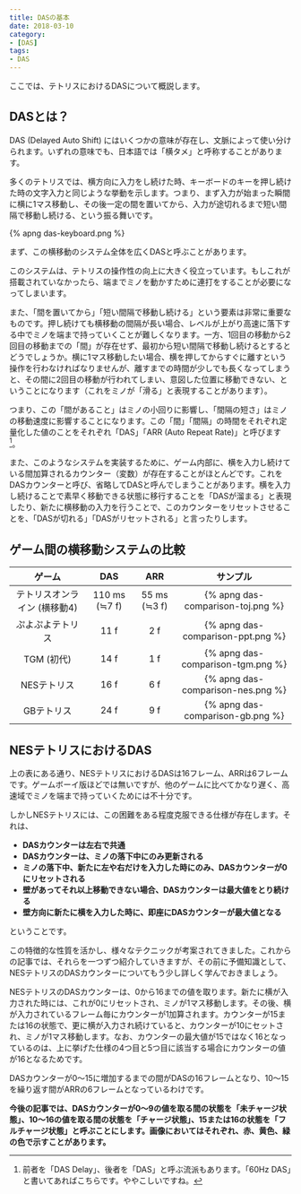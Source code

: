 ```yaml
---
title: DASの基本
date: 2018-03-10
category:
- [DAS]
tags:
- DAS
---
```


ここでは、テトリスにおけるDASについて概説します。

## DASとは？

DAS (Delayed Auto Shift) にはいくつかの意味が存在し、文脈によって使い分けられます。いずれの意味でも、日本語では「横タメ」と呼称することがあります。

多くのテトリスでは、横方向に入力をし続けた時、キーボードのキーを押し続けた時の文字入力と同じような挙動を示します。つまり、まず入力が始まった瞬間に横に1マス移動し、その後一定の間を置いてから、入力が途切れるまで短い間隔で移動し続ける、という振る舞いです。

{% apng das-keyboard.png %}

まず、この横移動のシステム全体を広くDASと呼ぶことがあります。

このシステムは、テトリスの操作性の向上に大きく役立っています。もしこれが搭載されていなかったら、端までミノを動かすために連打をすることが必要になってしまいます。

また、「間を置いてから」「短い間隔で移動し続ける」という要素は非常に重要なものです。押し続けても横移動の間隔が長い場合、レベルが上がり高速に落下する中でミノを端まで持っていくことが難しくなります。一方、1回目の移動から2回目の移動までの「間」が存在せず、最初から短い間隔で移動し続けるとするとどうでしょうか。横に1マス移動したい場合、横を押してからすぐに離すという操作を行わなければなりませんが、離すまでの時間が少しでも長くなってしまうと、その間に2回目の移動が行われてしまい、意図した位置に移動できない、ということになります（これをミノが「滑る」と表現することがあります）。

つまり、この「間があること」はミノの小回りに影響し、「間隔の短さ」はミノの移動速度に影響することになります。この「間」「間隔」の時間をそれぞれ定量化した値のことをそれぞれ「DAS」「ARR (Auto Repeat Rate)」と呼びます[^das-arr]。

[^das-arr]: 前者を「DAS Delay」、後者を「DAS」と呼ぶ流派もあります。「60Hz DAS」と書いてあればこちらです。ややこしいですね。

また、このようなシステムを実装するために、ゲーム内部に、横を入力し続けている間加算されるカウンター（変数）が存在することがほとんどです。これをDASカウンターと呼び、省略してDASと呼んでしまうことがあります。横を入力し続けることで素早く移動できる状態に移行することを「DASが溜まる」と表現したり、新たに横移動の入力を行うことで、このカウンターをリセットさせることを、「DASが切れる」「DASがリセットされる」と言ったりします。

## ゲーム間の横移動システムの比較

| ゲーム                       | DAS            | ARR           | サンプル                                   |
|:----------------------------:|:--------------:|:-------------:|:------------------------------------------:|
| テトリスオンライン (横移動4) | 110 ms (≒7 f) | 55 ms (≒3 f) | {% apng das-comparison-toj.png %} |
| ぷよぷよテトリス             | 11 f           | 2 f           | {% apng das-comparison-ppt.png %} |
| TGM (初代)                   | 14 f           | 1 f           | {% apng das-comparison-tgm.png %} |
| NESテトリス                  | 16 f           | 6 f           | {% apng das-comparison-nes.png %} |
| GBテトリス                   | 24 f           | 9 f           | {% apng das-comparison-gb.png %}  |


## NESテトリスにおけるDAS

上の表にある通り、NESテトリスにおけるDASは16フレーム、ARRは6フレームです。ゲームボーイ版ほどでは無いですが、他のゲームに比べてかなり遅く、高速域でミノを端まで持っていくためには不十分です。

しかしNESテトリスには、この困難をある程度克服できる仕様が存在します。それは、

* **DASカウンターは左右で共通**
* **DASカウンターは、ミノの落下中にのみ更新される**
* **ミノの落下中、新たに左や右だけを入力した時にのみ、DASカウンターが0にリセットされる**
* **壁があってそれ以上移動できない場合、DASカウンターは最大値をとり続ける**
* **壁方向に新たに横を入力した時に、即座にDASカウンターが最大値となる**

ということです。

この特徴的な性質を活かし、様々なテクニックが考案されてきました。これからの記事では、それらを一つずつ紹介していきますが、その前に予備知識として、NESテトリスのDASカウンターについてもう少し詳しく学んでおきましょう。

NESテトリスのDASカウンターは、0から16までの値を取ります。新たに横が入力された時には、これが0にリセットされ、ミノが1マス移動します。その後、横が入力されているフレーム毎にカウンターが1加算されます。カウンターが15または16の状態で、更に横が入力され続けていると、カウンターが10にセットされ、ミノが1マス移動します。なお、カウンターの最大値が15ではなく16となっているのは、上に挙げた仕様の4つ目と5つ目に該当する場合にカウンターの値が16となるためです。

DASカウンターが0～15に増加するまでの間がDASの16フレームとなり、10～15を繰り返す間がARRの6フレームとなっているわけです。

**今後の記事では、DASカウンターが0～9の値を取る間の状態を「未チャージ状態」、10～16の値を取る間の状態を「チャージ状態」、15または16の状態を「フルチャージ状態」と呼ぶことにします。画像においてはそれぞれ、赤、黄色、緑の色で示すことがあります。**
